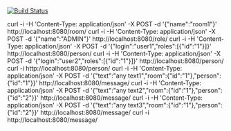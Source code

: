 [![Build Status](https://api.travis-ci.com/sergeykin/job4j_chat.svg?branch=master)](https://travis-ci.com/sergeykin/job4j_chat)

curl -i -H 'Content-Type: application/json' -X POST -d '{"name":"room1"}' http://localhost:8080/room/
curl -i -H 'Content-Type: application/json' -X POST -d '{"name":"ADMIN"}' http://localhost:8080/role/
curl -i -H 'Content-Type: application/json' -X POST -d '{"login":"user1","roles":[{"id":"1"}]}' http://localhost:8080/person/
curl -i -H 'Content-Type: application/json' -X POST -d '{"login":"user2","roles":[{"id":"1"}]}' http://localhost:8080/person/
curl -i http://localhost:8080/person/
curl -i -H 'Content-Type: application/json' -X POST -d '{"text":"any text1","room":{"id":"1"},"person":{"id":"1"}}' http://localhost:8080/message/
curl -i -H 'Content-Type: application/json' -X POST -d '{"text":"any text2","room":{"id":"1"},"person":{"id":"2"}}' http://localhost:8080/message/
curl -i -H 'Content-Type: application/json' -X POST -d '{"text":"any text3","room":{"id":"1"},"person":{"id":"2"}}' http://localhost:8080/message/
curl -i http://localhost:8080/message/
